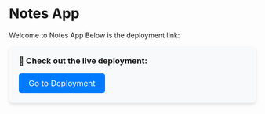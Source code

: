 # Notes App

Welcome to Notes App Below is the deployment link:

<div style="background-color: #f8f9fa; border-radius: 8px; padding: 20px; box-shadow: 0 4px 6px rgba(0,0,0,0.1);">
  <h3 style="margin-top: 0;">🌟 Check out the live deployment:</h3>
  <a href="https://notes-app-46vr.onrender.com" target="_blank" style="display: inline-block; background-color: #007bff; color: #ffffff; text-decoration: none; padding: 10px 20px; border-radius: 5px; font-size: 16px;">
    Go to Deployment
  </a>
</div>
